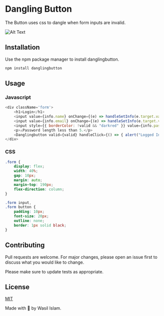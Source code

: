 # Dangling Button

The Button uses css to dangle when form inputs are invalid.

![Alt Text](https://media.giphy.com/media/MZ6HOi0G4Xx717qku0/giphy.gif)


## Installation

Use the npm package manager to install danglingbutton.

```bash
npm install danglingbutton
```

## Usage

### Javascript
```javascript
<div className='form'>
    <h1>Login</h1>
    <input value={info.name} onChange={(e) => handleSetInfo(e.target.value, "name")} placeholder="name"></input>
    <input value={info.email} onChange={(e) => handleSetInfo(e.target.value, "email")} placeholder="email"></input>
    <input style={{ borderColor: !valid && "darkred" }} value={info.password} onChange={(e) => handleSetInfo(e.target.value, "password")} type="password" placeholder='password'></input>
    <p>⚠️Password length less than 5.</p>
    <Danglingbutton valid={valid} handleClick={() => { alert("Logged In") }} />
</div>
```

### CSS
```css
.form {
    display: flex;
    width: 40%;
    gap: 10px;
    margin: auto;
    margin-top: 190px;
    flex-direction: column;
}

.form input,
.form button {
    padding: 10px;
    font-size: 20px;
    outline: none;
    border: 1px solid black;
}
```


## Contributing
Pull requests are welcome. For major changes, please open an issue first to discuss what you would like to change.

Please make sure to update tests as appropriate.

## License
[MIT](https://choosealicense.com/licenses/mit/)

Made with 💝 by Wasil Islam.